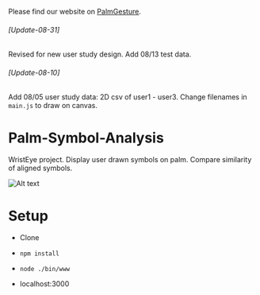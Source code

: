 Please find our website on [PalmGesture](http://palmgesture.herokuapp.com/).

###### [Update-08-31]

Revised for new user study design. Add 08/13 test data.


###### [Update-08-10]

Add 08/05 user study data: 2D csv of user1 - user3. Change filenames in `main.js` to draw on canvas.


Palm-Symbol-Analysis
====================

WristEye project. Display user drawn symbols on palm. Compare similarity of aligned symbols.

![Alt text](/../screenshot/public/assets/screen-shot.png?raw=true "vertices difference")

Setup
=====

* Clone

* `npm install`

* `node ./bin/www`

* localhost:3000
